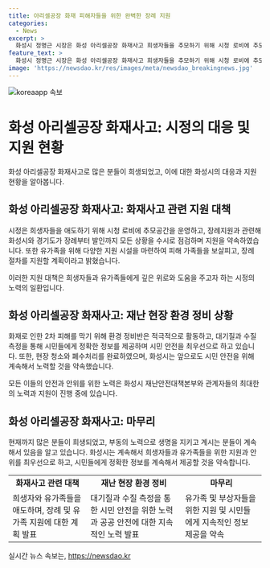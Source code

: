 ```yaml
---
title: 아리셀공장 화재 피해자들을 위한 완벽한 장례 지원
categories:
  - News
excerpt: >
  화성시 정명근 시장은 화성 아리셀공장 화재사고 희생자들을 추모하기 위해 시청 로비에 추모 분향소를 마련했다. 시는 장례지원과 관련하여 피해 가족에 대한 지원을 강화하고 있으며, 환경 정비에도 적극적으로 나서고 있다. 이에 손임성 화성시 재난안전대책본부 차장은 유가족과 부상자 가족에게 깊은 위로의 말을 전하고, 최선을 다해 부상자를 돌봄을 약속했다. 또한, 시는 오늘부터 추가적인 추모공간을 설치하여 희생자들을 위로하고자 한다.
feature_text: >
  화성시 정명근 시장은 화성 아리셀공장 화재사고 희생자들을 추모하기 위해 시청 로비에 추모 분향소를 마련했다. 시는 장례지원과 관련하여 피해 가족에 대한 지원을 강화하고 있으며, 환경 정비에도 적극적으로 나서고 있다. 이에 손임성 화성시 재난안전대책본부 차장은 유가족과 부상자 가족에게 깊은 위로의 말을 전하고, 최선을 다해 부상자를 돌봄을 약속했다. 또한, 시는 오늘부터 추가적인 추모공간을 설치하여 희생자들을 위로하고자 한다.
image: 'https://newsdao.kr/res/images/meta/newsdao_breakingnews.jpg'
---
```


<p><img src="https://newsdao.kr/res/images/meta/newsdao_breakingnews.jpg" alt="koreaapp 속보" /></p>

<h1>화성 아리셀공장 화재사고: 시정의 대응 및 지원 현황</h1>

<p data-ke-size="size16">화성 아리셀공장 화재사고로 많은 분들이 희생되었고, 이에 대한 화성시의 대응과 지원 현황을 알아봅니다.</p>

<h2 data-ke-size="size26">화성 아리셀공장 화재사고: 화재사고 관련 지원 대책</h2>

<p>시정은 희생자들을 애도하기 위해 시청 로비에 추모공간을 운영하고, 장례지원과 관련해 화성시와 경기도가 장례부터 발인까지 모든 상황을 수시로 점검하며 지원을 약속하였습니다. 또한 유가족을 위해 다양한 지원 시설을 마련하여 피해 가족들을 보살피고, 장례 절차를 지원할 계획이라고 밝혔습니다.</p>

<p>이러한 지원 대책은 희생자들과 유가족들에게 깊은 위로와 도움을 주고자 하는 시정의 노력의 일환입니다.</p>

<h2 data-ke-size="size26">화성 아리셀공장 화재사고: 재난 현장 환경 정비 상황</h2>

<p>화재로 인한 2차 피해를 막기 위해 환경 정비반은 적극적으로 활동하고, 대기질과 수질 측정을 통해 시민들에게 정확한 정보를 제공하며 시민 안전을 최우선으로 하고 있습니다. 또한, 현장 청소와 폐수처리를 완료하였으며, 화성시는 앞으로도 시민 안전을 위해 계속해서 노력할 것을 약속했습니다.</p>

<p>모든 이들의 안전과 안위를 위한 노력은 화성시 재난안전대책본부와 관계자들의 최대한의 노력과 지원이 진행 중에 있습니다.</p>

<h2 data-ke-size="size26">화성 아리셀공장 화재사고: 마무리</h2>

<p>현재까지 많은 분들이 희생되었고, 부동의 노력으로 생명을 지키고 계시는 분들이 계속해서 있음을 알고 있습니다. 화성시는 계속해서 희생자들과 유가족들을 위한 지원과 안위를 최우선으로 하고, 시민들에게 정확한 정보를 계속해서 제공할 것을 약속합니다.</p>

<table>
  <tbody>
    <tr>
      <td style="text-align: center; height: 17px;"><b>화재사고 관련 대책</b></td>
      <td style="text-align: center; height: 17px;"><b>재난 현장 환경 정비</b></td>
      <td style="text-align: center; height: 17px;"><b>마무리</b></td>
    </tr>
    <tr>
      <td>희생자와 유가족들을 애도하며, 장례 및 유가족 지원에 대한 계획 발표</td>
      <td>대기질과 수질 측정을 통한 시민 안전을 위한 노력과 공공 안전에 대한 지속적인 노력 발표</td>
      <td>유가족 및 부상자들을 위한 지원 및 시민들에게 지속적인 정보 제공을 약속</td>
    </tr>
  </tbody>
</table>
실시간 뉴스 속보는, <a href="https://newsdao.kr" rel="dofollow">https://newsdao.kr</a>


